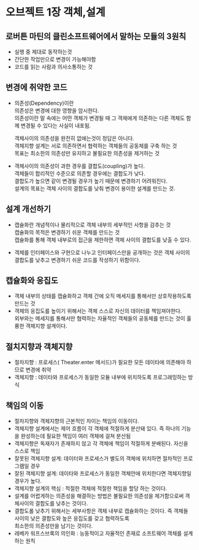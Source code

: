오브젝트 1장 객체,설계 
====

로버튼 마틴의  클린소프트웨어에서 말하는 모듈의 3원칙
---

- 실행 중 제대로 동작하는것
- 간단한 작업만으로 변경이 가능해야함
- 코드를 읽는 사람과 의사소통하는 것

변경에 취약한 코드
---

- 의존성(Dependency)이란  
  의존성은 변경에 대한 영향을 암시한다.  
  의존성이란 말 속에는 어떤 객체가 변경될 때 그 객체에게 의존하는 다른 객체도 함께 변경될 수 있다는 사실이 내포됨.
  
  객체사이의 의존성을 완전히 없애는것이 정답은 아니다.  
  객체지향 설계는 서로 의존하면서 협력하는 객체들의 공동체를 구축 하는 것   
  목표는 최소한의 의존성만 유지하고 불필요한 의존성을 제거하는 것   
   
- 객체사이의 의존성이 과한 경우를 결합도(coupling)가 높다.  
  객체들이 합리적인 수준으로 의존할 경우에는 결합도가 낮다.  
  결합도가 높으면 같이 변경될 경우가 높기 때문에 변경하기 어려워진다.   
  설계의 목표는 객체 사이의 결합도를 낮춰 변경이 용이한 설계를 만드는 것.   
  
설계 개선하기  
---  
 
- 캡슐화란 개념적이나 물리적으로 객체 내부의 세부적인 사항을 감추는 것   
  캡슐화의 목적은 변경하기 쉬운 객체를 만드는 것   
  캡슐화를 통해 객체 내부로의 접근을 제한하면 객체 사이의 결합도를 낮출 수 있다.
  
- 객체를 인터페이스와 구현으로 나누고 인터페이스만을 공개하는 것은 객체 사이의 결합도를 낮추고 변경하기 쉬운 코드를 작성하기   위함이다.

캡슐화와 응집도
---

- 객체 내부의 상태를 캡슐화하고 객체 간에 오직 메세지를 통해서만 상호작용하도록 만드는 것    
- 객체의 응집도를 높이기 위해서는 객체 스스로 자신의 데이터를 책임져야한다.   
  외부와는 메세지를 통해서만 협력하는 자율적인 객체들의 공동체를 만드는 것이 훌륭한 객체지향 설계이다.
  
절치지향과 객체지향  
---
- 절차지향 : 프로세스( Theater.enter 메서드)가 필요한 모든 데이타에 의존해야 하므로 변경에 취약   
- 객체지향 : 데이타와 프로세스가 동일한 모듈 내부에 위치하도록 프로그래밍하는 방식

책임의 이동
---
- 절차지향와 객체지향의 근본적인 차이는 책임의 이동이다.   
- 객체지향 설계에서는 제어 흐름이 각 객체에 적절하게 분산돼 있다. 즉 하나의 기능을 완성하는데 필요한 책임이 여러 객체에 걸쳐 분산됨   
- 객체지향은 독재자가 존재하지 않고 각 객체에 책임이 적절하게 분배된다. 자신을 스스로 책임
- 잘못된 객체지향 설계: 데이터와 프로세스가 별도의 객체에 위치하면 절차적인 프로그램일 경우
- 잘된 객체지향 설계: 데이타와 프로세스가 동일한 객체안에 위치한다면 객체지향일 경우가 높다.
- 객체지향 설계의 핵심 : 적절한 객체에 적절한 책임을 할당 하는 것이다.
- 설계를 어렵게하는 의존성을 해결하는 방법은 불필요한 의존성을 제거함으로써 객체사이의 결합도를 낮추는 것이다.
- 결합도롤 낮추기 위해서는 세부사항은 객체 내부로 캡슐화하는 것이다. 즉 객체들 사이의 낮은 결합도와 높은 응집도를 갖고 협력하도록   
최소한의 의존성만을 남기는 것이다.
- 레베카 워프스브록의 의인화 : 능동적이고 자율적인 존재로 소프트웨어 객체를 설계하는 원칙